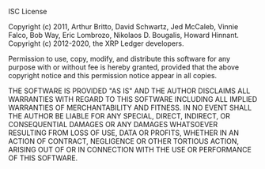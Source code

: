 ISC License

Copyright (c) 2011, Arthur Britto, David Schwartz, Jed McCaleb, Vinnie Falco, Bob Way, Eric Lombrozo, Nikolaos D. Bougalis, Howard Hinnant.
Copyright (c) 2012-2020, the XRP Ledger developers.

Permission to use, copy, modify, and distribute this software for any
purpose with or without fee is hereby granted, provided that the above
copyright notice and this permission notice appear in all copies.

THE SOFTWARE IS PROVIDED "AS IS" AND THE AUTHOR DISCLAIMS ALL WARRANTIES
WITH REGARD TO THIS SOFTWARE INCLUDING ALL IMPLIED WARRANTIES OF
MERCHANTABILITY AND FITNESS. IN NO EVENT SHALL THE AUTHOR BE LIABLE FOR
ANY SPECIAL, DIRECT, INDIRECT, OR CONSEQUENTIAL DAMAGES OR ANY DAMAGES
WHATSOEVER RESULTING FROM LOSS OF USE, DATA OR PROFITS, WHETHER IN AN
ACTION OF CONTRACT, NEGLIGENCE OR OTHER TORTIOUS ACTION, ARISING OUT OF
OR IN CONNECTION WITH THE USE OR PERFORMANCE OF THIS SOFTWARE.
